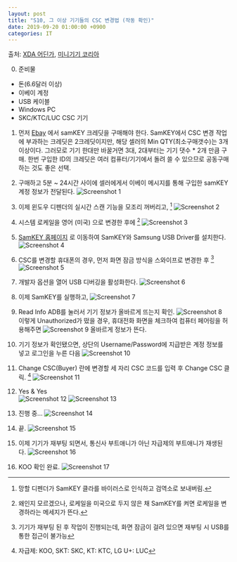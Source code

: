 ```yaml
---
layout: post
title: "S10, 그 이상 기기들의 CSC 변경법 (작동 확인)"
date: 2019-09-20 01:00:00 +0900
categories: IT
---
```


출처: [XDA 어딘가](https://forum.xda-developers.com/galaxy-s10/how-to/change-csc-code-firmware-sim-card-t3907375/post80229026#post80229026), [미니기기 코리아](https://meeco.kr/mini/25537662)

0. 준비물
- 돈(6.6달러 이상)
- 이베이 계정
- USB 케이블
- Windows PC
- SKC/KTC/LUC CSC 기기

1. 먼저 [Ebay](https://www.ebay.com/itm/SAMKEY-CODE-READER-1-CREDITS-INSTANTLY-UNLOCK-SAMSUNG-PHONES-NO-ROOT-NO-FLASH/254275758975) 에서 samKEY 크레딧을 구매해야 한다. SamKEY에서 CSC 변경 작업에 부과하는 크레딧은 2크레딧이지만, 해당 셀러의 Min QTY(최소구매갯수)는 3개 이상이다. 그러모로 기기 한대만 바꿀거면 3대, 2대부터는 기기 댓수 * 2개 만큼 구매. 한번 구입한 ID의 크레딧은 여러 컴퓨터/기기에서 돌려 쓸 수 있으므로 공동구매 하는 것도 좋은 선택.
2. 구매하고 5분 ~ 24시간 사이에 셀러에게서 이베이 메시지를 통해 구입한 samKEY 계정 정보가 전달된다.
![Screenshot 1](/static/images/ScreenShot2019-09-20at1.06.28AM.png)
3. 이제 윈도우 디펜더의 실시간 스캔 기능을 모조리 꺼버리고, [^1]
![Screenshot 2](/static/images/Untitled.png)
4. 시스템 로케일을 영어 (미국) 으로 변경한 후에 [^2]
![Screenshot 3](/static/images/Untitled3.png)
5. [SamKEY 홈페이지](https://www.samkey.org) 로 이동하여 SamKEY와 Samsung USB Driver를 설치한다.
![Screenshot 4](/static/images/ScreenShot2019-09-20at1.12.55AM.png)
6. CSC를 변경할 휴대폰의 경우, 먼저 화면 잠금 방식을 스와이프로 변경한 후 [^3]
![Screenshot 5](/static/images/photo_2019-09-20_01-13-35.jpg)
7. 개발자 옵션을 열어 USB 디버깅을 활성화한다.
![Screenshot 6](/static/images/photo_2019-09-20_01-13-37.jpg)
8. 이제 SamKEY를 실행하고,
![Screenshot 7](/static/images/Untitled4.png)
9. Read Info ADB를 눌러서 기기 정보가 올바르게 뜨는지 확인. 
![Screenshot 8](/static/images/Untitled5.png)   
이렇게 Unauthorized가 떴을 경우, 휴대전화 화면을 체크하여 컴퓨터 페어링을 허용해주면
![Screenshot 9](/static/images/Untitled6.png)
올바르게 정보가 뜬다.
10. 기기 정보가 확인됐으면, 상단의 Username/Password에 지급받은 계정 정보를 넣고 로그인을 누른 다음
![Screenshot 10](/static/images/Untitled7.png)
11. Change CSC(Buyer) 란에 변경할 세 자리 CSC 코드를 입력 후 Change CSC 클릭. [^4]
![Screenshot 11](/static/images/Untitled8.png)
12. Yes & Yes    
![Screenshot 12](/static/images/Untitled9.png)
![Screenshot 13](/static/images/Untitled10.png)

13. 진행 중... 
![Screenshot 14](/static/images/Untitled11.png)
14. 끝.
![Screenshot 15](/static/images/Untitled12.png)
15. 이제 기기가 재부팅 되면서, 통신사 부트애니가 아닌 자급제의 부트애니가 재생된다.
![Screenshot 16](/static/images/photo_2019-09-20_01-18-27.jpg)
16. KOO 확인 완료.
![Screenshot 17](/static/images/photo_2019-09-20_01-13-38.jpg)

[^1]: 망할 디펜더가 SamKEY 클라를 바이러스로 인식하고 검역소로 보내버림.
[^2]: 왜인지 모르겠으나, 로케일을 미국으로 두지 않은 채 SamKEY를 켜면 로케일을 변경하라는 메세지가 뜬다.
[^3]: 기기가 재부팅 된 후 작업이 진행되는데, 화면 잠금이 걸려 있으면 재부팅 시 USB를 통한 접근이 불가능
[^4]: 자급제: KOO, SKT: SKC, KT: KTC, LG U+: LUC
